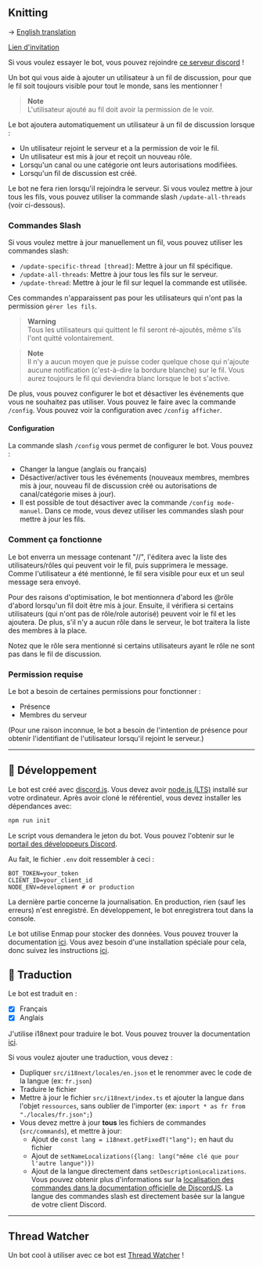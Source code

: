 ## Knitting

→  [English translation](README.md)

[Lien d'invitation](https://discord.com/api/oauth2/authorize?client_id=1101559076086886500&permissions=292057785360&scope=bot)

Si vous voulez essayer le bot, vous pouvez rejoindre [ce serveur discord](https://discord.gg/TWjfz2yTSA) !

Un bot qui vous aide à ajouter un utilisateur à un fil de discussion, pour que le fil soit toujours visible pour tout le monde, sans les mentionner !

> **Note**  
> L'utilisateur ajouté au fil doit avoir la permission de le voir.

Le bot ajoutera automatiquement un utilisateur à un fil de discussion lorsque :
- Un utilisateur rejoint le serveur et a la permission de voir le fil.
- Un utilisateur est mis à jour et reçoit un nouveau rôle.
- Lorsqu'un canal ou une catégorie ont leurs autorisations modifiées.
- Lorsqu'un fil de discussion est créé.

Le bot ne fera rien lorsqu'il rejoindra le serveur. Si vous voulez mettre à jour tous les fils, vous pouvez utiliser la commande slash `/update-all-threads` (voir ci-dessous).

### Commandes Slash

Si vous voulez mettre à jour manuellement un fil, vous pouvez utiliser les commandes slash:
- `/update-specific-thread [thread]`: Mettre à jour un fil spécifique.
- `/update-all-threads`: Mettre à jour tous les fils sur le serveur.
- `/update-thread`: Mettre à jour le fil sur lequel la commande est utilisée.

Ces commandes n'apparaissent pas pour les utilisateurs qui n'ont pas la permission `gérer les fils`.

> **Warning**  
> Tous les utilisateurs qui quittent le fil seront ré-ajoutés, même s'ils l'ont quitté volontairement.

> **Note**  
> Il n'y a aucun moyen que je puisse coder quelque chose qui n'ajoute aucune notification (c'est-à-dire la bordure blanche) sur le fil. Vous aurez toujours le fil qui deviendra blanc lorsque le bot s'active.

De plus, vous pouvez configurer le bot et désactiver les événements que vous ne souhaitez pas utiliser. Vous pouvez le faire avec la commande `/config`. Vous pouvez voir la configuration avec `/config afficher`.

#### Configuration

La commande slash `/config` vous permet de configurer le bot. Vous pouvez :
- Changer la langue (anglais ou français)
- Désactiver/activer tous les événements (nouveaux membres, membres mis à jour, nouveau fil de discussion créé ou autorisations de canal/catégorie mises à jour).
- Il est possible de tout désactiver avec la commande `/config mode-manuel`. Dans ce mode, vous devez utiliser les commandes slash pour mettre à jour les fils.

### Comment ça fonctionne

Le bot enverra un message contenant "//", l'éditera avec la liste des utilisateurs/rôles qui peuvent voir le fil, puis supprimera le message. Comme l'utilisateur a été mentionné, le fil sera visible pour eux et un seul message sera envoyé.

Pour des raisons d'optimisation, le bot mentionnera d'abord les @rôle d'abord lorsqu'un fil doit être mis à jour. Ensuite, il vérifiera si certains utilisateurs (qui n'ont pas de rôle/role autorisé) peuvent voir le fil et les ajoutera.
De plus, s'il n'y a aucun rôle dans le serveur, le bot traitera la liste des membres à la place.

Notez que le rôle sera mentionné si certains utilisateurs ayant le rôle ne sont pas dans le fil de discussion.

### Permission requise

Le bot a besoin de certaines permissions pour fonctionner :
- Présence
- Membres du serveur

(Pour une raison inconnue, le bot a besoin de l'intention de présence pour obtenir l'identifiant de l'utilisateur lorsqu'il rejoint le serveur.)

---

## 🤖 Développement 

Le bot est créé avec [discord.js](https://discord.js.org/#/). Vous devez avoir [node.js (LTS)](https://nodejs.org/en/) installé sur votre ordinateur.
Après avoir cloné le référentiel, vous devez installer les dépendances avec:
```bash
npm run init
```

Le script vous demandera le jeton du bot. Vous pouvez l'obtenir sur le [portail des développeurs Discord](https://discord.com/developers/applications).

Au fait, le fichier `.env` doit ressembler à ceci :
```
BOT_TOKEN=your_token
CLIENT_ID=your_client_id
NODE_ENV=development # or production
```

La dernière partie concerne la journalisation. En production, rien (sauf les erreurs) n'est enregistré. En développement, le bot enregistrera tout dans la console.

Le bot utilise Enmap pour stocker des données. Vous pouvez trouver la documentation [ici](https://enmap.evie.dev/). Vous avez besoin d'une installation spéciale pour cela, donc suivez les instructions [ici](https://enmap.evie.dev/install). 

## 🎼 Traduction 

Le bot est traduit en :
- [x] Français
- [x] Anglais

J'utilise i18next pour traduire le bot. Vous pouvez trouver la documentation [ici](https://www.i18next.com/).

Si vous voulez ajouter une traduction, vous devez :
- Dupliquer `src/i18next/locales/en.json` et le renommer avec le code de la langue (ex: `fr.json`)
- Traduire le fichier
- Mettre à jour le fichier `src/i18next/index.ts` et ajouter la langue dans l'objet `ressources`, sans oublier de l'importer (ex: `import * as fr from "./locales/fr.json";`)
- Vous devez mettre à jour **tous** les fichiers de commandes (`src/commands`), et mettre à jour:
    - Ajout de `const lang = i18next.getFixedT("lang");` en haut du fichier
    - Ajout de `setNameLocalizations({lang: lang("même clé que pour l'autre langue")})` 
    - Ajout de la langue directement dans `setDescriptionLocalizations`.
  Vous pouvez obtenir plus d'informations sur la [localisation des commandes dans la documentation officielle de DiscordJS](https://discordjs.guide/slash-commands/advanced-creation.html#localizations).
  La langue des commandes slash est directement basée sur la langue de votre client Discord.

---

## Thread Watcher

Un bot cool à utiliser avec ce bot est [Thread Watcher](https://threadwatcher.xyz/) !
